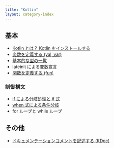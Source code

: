 ```yaml
---
title: "Kotlin"
layout: category-index
---
```


基本
----

* [Kotlin とは？ Kotlin をインストールする](basic/install.html)
* [変数を定義する (val, var)](basic/var.html)
* [基本的な型の一覧](basic/types.html)
* lateinit による変数宣言
* [関数を定義する (fun)](basic/fun.html)

### 制御構文
* [if による分岐処理と if 式](basic/if.html)
* [when 式による条件分岐](basic/when.html)
* for ループと while ループ

その他
----
* [ドキュメンテーションコメントを記述する (KDoc)](kdoc.html)

